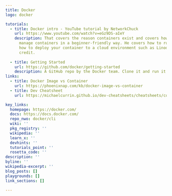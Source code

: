 ```yaml
---
title: Docker
logo: docker

tutorials:
  - title: Docker intro - YouTube tutorial by NetworkChuck
    url: https://www.youtube.com/watch?v=eGz9DS-aIeY
    description: That covers the reason containers exist and covers how to create and
      manage containers in a beginner-friendly way. He covers how to run locally and
      how to deploy your container to a cloud environment such as Linode, using a $20
      credit.
      
  - title: Getting Started
    url: https://github.com/docker/getting-started
    description: A GitHub repo by the Docker team. Clone it and run it locally. It has a tutorial you can follow.
links:
  - title: Docker Image vs Container
    url: https://phoenixnap.com/kb/docker-image-vs-container
  - title: Dev Cheatsheet
    url: https://michaelcurrin.github.io/dev-cheatsheets/cheatsheets/containers/docker/

key_links:
  homepage: https://docker.com/
  docs: https://docs.docker.com/
  repo_nwo: docker/cli
  wiki: ''
  pkg_registry: ''
  wikipedia: ''
  learn_x: ''
  devhints: ''
  tutorials_point: ''
  rosetta_code: ''
description: ''
byline: ''
wikipedia-excerpt: ''
blog_posts: []
playgrounds: []
link_sections: []

---
```


